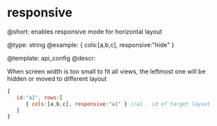 responsive
=============


@short: enables responsive mode for horizontal layout
	

@type: string
@example:
{ cols:[a,b,c], responsive:"hide" }


@template:	api_config
@descr:

When screen width is too small to fit all views, the leftmost one will be hidden or moved to different layout

~~~js
{
   id:"a1", rows:[
      { cols:[a,b,c], responsive:"a1" } //a1 - id of target layout
   ]
}
~~~

